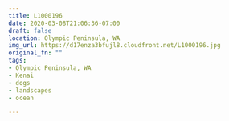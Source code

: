 ```yaml
---
title: L1000196
date: 2020-03-08T21:06:36-07:00
draft: false
location: Olympic Peninsula, WA
img_url: https://d17enza3bfujl8.cloudfront.net/L1000196.jpg
original_fn: ""
tags:
- Olympic Peninsula, WA
- Kenai
- dogs
- landscapes
- ocean

---
```

